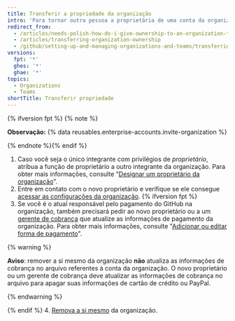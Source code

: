 ```yaml
---
title: Transferir a propriedade da organização
intro: 'Para tornar outra pessoa a proprietária de uma conta da organização, é preciso adicionar um novo proprietário{% ifversion fpt %}, verificar se as informações de cobrança estão atualizadas{% endif %} e remover a si mesmo da conta.'
redirect_from:
  - /articles/needs-polish-how-do-i-give-ownership-to-an-organization-to-someone-else/
  - /articles/transferring-organization-ownership
  - /github/setting-up-and-managing-organizations-and-teams/transferring-organization-ownership
versions:
  fpt: '*'
  ghes: '*'
  ghae: '*'
topics:
  - Organizations
  - Teams
shortTitle: Transferir propriedade
---
```


{% ifversion fpt %}
{% note %}

**Observação:** {% data reusables.enterprise-accounts.invite-organization %}

{% endnote %}{% endif %}

1. Caso você seja o único integrante com privilégios de *proprietário*, atribua a função de proprietário a outro integrante da organização. Para obter mais informações, consulte "[Designar um proprietário da organização](/organizations/managing-peoples-access-to-your-organization-with-roles/maintaining-ownership-continuity-for-your-organization#appointing-an-organization-owner)".
2. Entre em contato com o novo proprietário e verifique se ele consegue [acessar as configurações da organização](/articles/accessing-your-organization-s-settings).
{% ifversion fpt %}
3. Se você é o atual responsável pelo pagamento do GitHub na organização, também precisará pedir ao novo proprietário ou a um [gerente de cobrança](/articles/adding-a-billing-manager-to-your-organization/) que atualize as informações de pagamento da organização. Para obter mais informações, consulte "[Adicionar ou editar forma de pagamento](/articles/adding-or-editing-a-payment-method)".

  {% warning %}

  **Aviso**: remover a si mesmo da organização **não** atualiza as informações de cobrança no arquivo referentes à conta da organização. O novo proprietário ou um gerente de cobrança deve atualizar as informações de cobrança no arquivo para apagar suas informações de cartão de crédito ou PayPal.

  {% endwarning %}

{% endif %}
4. [Remova a si mesmo](/articles/removing-yourself-from-an-organization) da organização.
